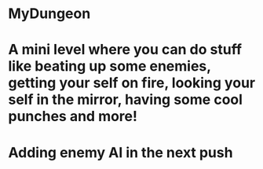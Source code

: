# MyDungeon

# A mini level where you can do stuff like beating up some enemies, getting your self on fire, looking your self in the mirror, having some cool punches and more!

# Adding enemy AI in the next push

